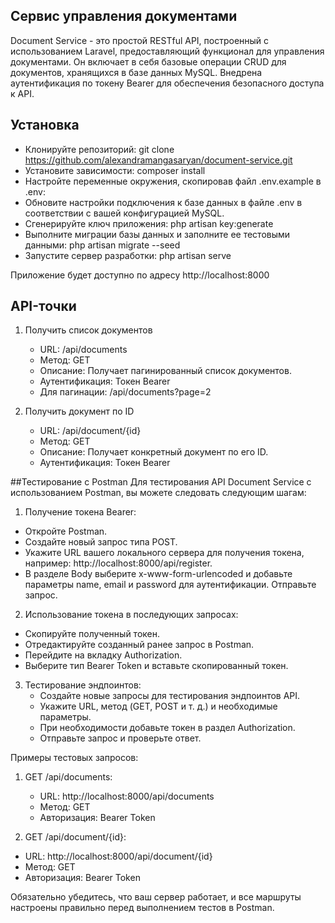 ## Сервис управления документами

Document Service - это простой RESTful API, построенный с использованием Laravel, предоставляющий функционал для управления документами. Он включает в себя базовые операции CRUD для документов, хранящихся в базе данных MySQL. Внедрена аутентификация по токену Bearer для обеспечения безопасного доступа к API.

## Установка

- Клонируйте репозиторий:
  git clone https://github.com/alexandramangasaryan/document-service.git
- Установите зависимости:
  composer install
- Настройте переменные окружения, скопировав файл .env.example в .env:
- Обновите настройки подключения к базе данных в файле .env в соответствии с вашей конфигурацией MySQL.
- Сгенерируйте ключ приложения:
    php artisan key:generate
- Выполните миграции базы данных и заполните ее тестовыми данными:
  php artisan migrate --seed 
- Запустите сервер разработки:
  php artisan serve
  
Приложение будет доступно по адресу http://localhost:8000

## API-точки
1. Получить список документов
   - URL: /api/documents
   - Метод: GET
   - Описание: Получает пагинированный список документов.
   - Аутентификация: Токен Bearer
   - Для пагинации: /api/documents?page=2

2. Получить документ по ID
   - URL: /api/document/{id}
   - Метод: GET
   - Описание: Получает конкретный документ по его ID.
   - Аутентификация: Токен Bearer

##Тестирование с Postman
Для тестирования API Document Service с использованием Postman, вы можете следовать следующим шагам:
1. Получение токена Bearer:
- Откройте Postman.
- Создайте новый запрос типа POST.
- Укажите URL вашего локального сервера для получения токена, например: http://localhost:8000/api/register.
- В разделе Body выберите x-www-form-urlencoded и добавьте параметры name, email и password для аутентификации.
Отправьте запрос.
2. Использование токена в последующих запросах:
  - Скопируйте полученный токен.
  - Отредактируйте созданный ранее запрос в Postman.
  - Перейдите на вкладку Authorization.
  - Выберите тип Bearer Token и вставьте скопированный токен.
3. Тестирование эндпоинтов:
   - Создайте новые запросы для тестирования эндпоинтов API.
   - Укажите URL, метод (GET, POST и т. д.) и необходимые параметры.
   - При необходимости добавьте токен в раздел Authorization.
   - Отправьте запрос и проверьте ответ.

Примеры тестовых запросов:
1. GET /api/documents:
    - URL: http://localhost:8000/api/documents
    - Метод: GET
    - Авторизация: Bearer Token

2. GET /api/document/{id}:
- URL: http://localhost:8000/api/document/{id}
- Метод: GET
- Авторизация: Bearer Token

Обязательно убедитесь, что ваш сервер работает, и все маршруты настроены правильно перед выполнением тестов в Postman.





